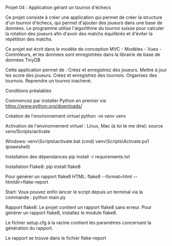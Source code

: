 Projet 04 : Application gérant un tournoi d'échecs


Ce projet consiste à créer une application qui permet de créer la structure d'un tournoi d'échecs, qui permet d'ajouter des joueurs dans une base de données. Le programme utilise l'algorithme du tournoi suisse pour calculer la rotation des joueurs afin d'avoir des matchs équilibrés et d'éviter la répétition des matchs.

Ce projet est écrit dans le modèle de conception MVC - Modèles - Vues - Contrôleurs, et les données sont enregistrées dans la librairie de base de données TinyDB


Cette application permet de :
    Créez et enregistrez des joueurs.
    Mettre à jour les score des joueurs.
    Créez et enregistrez des tournois.
    Organisez des tournois.
    Reprendre un tournoi inachevé.

Conditions préalables

Commencez par installer Python en premier via https://www.python.org/downloads/ 

Création de l'environnement virtuel
python -m venv venv 

Activation de l'environnement virtuel :
Linux, Mac (à toi te me dire):
source venv/Scripts/activate

Windows:
venv\Scripts\activate.bat (cmd)
venv\Scripts\Activate.ps1 (poweshell)

Installation des dépendances
pip install -r requirements.txt

Installation Flake8:
pip install flake8

Pour générer un rapport flake8 HTML:
flake8 --format=html --htmldir=flake-report

Start:
Vous pouvez enfin lancer le script depuis un terminal via la commande :
python main.py

Rapport flake8:
Le projet contient un rapport flake8 sans erreur. Pour générer un rapport flake8, installez le module flake8.

Le fichier setup.cfg à la racine contient les paramètres concernant la génération du rapport.

Le rapport se trouve dans le fichier flake-report